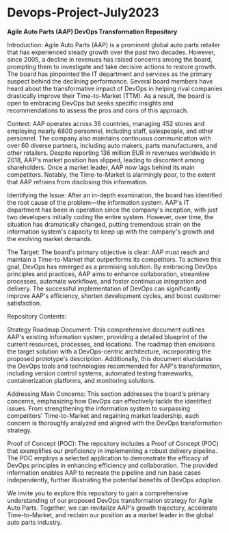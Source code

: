 # Devops-Project-July2023
**Agile Auto Parts (AAP) DevOps Transformation Repository**

Introduction:
Agile Auto Parts (AAP) is a prominent global auto parts retailer that has experienced steady growth over the past two decades. However, since 2005, a decline in revenues has raised concerns among the board, prompting them to investigate and take decisive actions to restore growth. The board has pinpointed the IT department and services as the primary suspect behind the declining performance. Several board members have heard about the transformative impact of DevOps in helping rival companies drastically improve their Time-to-Market (TTM). As a result, the board is open to embracing DevOps but seeks specific insights and recommendations to assess the pros and cons of this approach.

Context:
AAP operates across 36 countries, managing 452 stores and employing nearly 6800 personnel, including staff, salespeople, and other personnel. The company also maintains continuous communication with over 60 diverse partners, including auto makers, parts manufacturers, and other retailers. Despite reporting 136 million EUR in revenues worldwide in 2018, AAP's market position has slipped, leading to discontent among shareholders. Once a market leader, AAP now lags behind its main competitors. Notably, the Time-to-Market is alarmingly poor, to the extent that AAP refrains from disclosing this information.

Identifying the Issue:
After an in-depth examination, the board has identified the root cause of the problem—the information system. AAP's IT department has been in operation since the company's inception, with just two developers initially coding the entire system. However, over time, the situation has dramatically changed, putting tremendous strain on the information system's capacity to keep up with the company's growth and the evolving market demands.

The Target:
The board's primary objective is clear: AAP must reach and maintain a Time-to-Market that outperforms its competitors. To achieve this goal, DevOps has emerged as a promising solution. By embracing DevOps principles and practices, AAP aims to enhance collaboration, streamline processes, automate workflows, and foster continuous integration and delivery. The successful implementation of DevOps can significantly improve AAP's efficiency, shorten development cycles, and boost customer satisfaction.

Repository Contents:

Strategy Roadmap Document:
This comprehensive document outlines AAP's existing information system, providing a detailed blueprint of the current resources, processes, and locations. The roadmap then envisions the target solution with a DevOps-centric architecture, incorporating the proposed prototype's description. Additionally, this document elucidates the DevOps tools and technologies recommended for AAP's transformation, including version control systems, automated testing frameworks, containerization platforms, and monitoring solutions.

Addressing Main Concerns:
This section addresses the board's primary concerns, emphasizing how DevOps can effectively tackle the identified issues. From strengthening the information system to surpassing competitors' Time-to-Market and regaining market leadership, each concern is thoroughly analyzed and aligned with the DevOps transformation strategy.

Proof of Concept (POC):
The repository includes a Proof of Concept (POC) that exemplifies our proficiency in implementing a robust delivery pipeline. The POC employs a selected application to demonstrate the efficacy of DevOps principles in enhancing efficiency and collaboration. The provided information enables AAP to recreate the pipeline and run base cases independently, further illustrating the potential benefits of DevOps adoption.

We invite you to explore this repository to gain a comprehensive understanding of our proposed DevOps transformation strategy for Agile Auto Parts. Together, we can revitalize AAP's growth trajectory, accelerate Time-to-Market, and reclaim our position as a market leader in the global auto parts industry.
